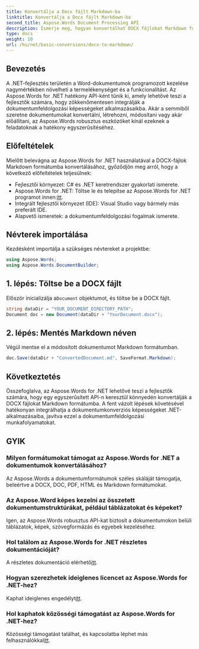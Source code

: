 ```yaml
---
title: Konvertálja a Docx fájlt Markdown-ba
linktitle: Konvertálja a Docx fájlt Markdown-ba
second_title: Aspose.Words Document Processing API
description: Ismerje meg, hogyan konvertálhat DOCX fájlokat Markdown formátumba az Aspose.Words for .NET használatával. Kövesse részletes útmutatónkat a .NET-alkalmazásokba való zökkenőmentes integrációhoz.
type: docs
weight: 10
url: /hu/net/basic-conversions/docx-to-markdown/
---
```

## Bevezetés

A .NET-fejlesztés területén a Word-dokumentumok programozott kezelése nagymértékben növelheti a termelékenységet és a funkcionalitást. Az Aspose.Words for .NET hatékony API-ként tűnik ki, amely lehetővé teszi a fejlesztők számára, hogy zökkenőmentesen integrálják a dokumentumfeldolgozási képességeket alkalmazásaikba. Akár a semmiből szeretne dokumentumokat konvertálni, létrehozni, módosítani vagy akár előállítani, az Aspose.Words robusztus eszközöket kínál ezeknek a feladatoknak a hatékony egyszerűsítéséhez.

## Előfeltételek

Mielőtt belevágna az Aspose.Words for .NET használatával a DOCX-fájlok Markdown formátumba konvertálásához, győződjön meg arról, hogy a következő előfeltételek teljesülnek:

- Fejlesztői környezet: C# és .NET keretrendszer gyakorlati ismerete.
- Aspose.Words for .NET: Töltse le és telepítse az Aspose.Words for .NET programot innen:[itt](https://releases.aspose.com/words/net/).
- Integrált fejlesztői környezet (IDE): Visual Studio vagy bármely más preferált IDE.
- Alapvető ismeretek: a dokumentumfeldolgozási fogalmak ismerete.

## Névterek importálása

Kezdésként importálja a szükséges névtereket a projektbe:

```csharp
using Aspose.Words;
using Aspose.Words.DocumentBuilder;
```

## 1. lépés: Töltse be a DOCX fájlt

 Először inicializálja a`Document` objektumot, és töltse be a DOCX fájlt.

```csharp
string dataDir = "YOUR_DOCUMENT_DIRECTORY_PATH";
Document doc = new Document(dataDir + "YourDocument.docx");
```

## 2. lépés: Mentés Markdown néven

Végül mentse el a módosított dokumentumot Markdown formátumban.

```csharp
doc.Save(dataDir + "ConvertedDocument.md", SaveFormat.Markdown);
```

## Következtetés

Összefoglalva, az Aspose.Words for .NET lehetővé teszi a fejlesztők számára, hogy egy egyszerűsített API-n keresztül könnyedén konvertálják a DOCX fájlokat Markdown formátumba. A fent vázolt lépések követésével hatékonyan integrálhatja a dokumentumkonverziós képességeket .NET-alkalmazásaiba, javítva ezzel a dokumentumfeldolgozási munkafolyamatokat.

## GYIK

### Milyen formátumokat támogat az Aspose.Words for .NET a dokumentumok konvertálásához?
Az Aspose.Words a dokumentumformátumok széles skáláját támogatja, beleértve a DOCX, DOC, PDF, HTML és Markdown formátumokat.

### Az Aspose.Word képes kezelni az összetett dokumentumstruktúrákat, például táblázatokat és képeket?
Igen, az Aspose.Words robusztus API-kat biztosít a dokumentumokon belüli táblázatok, képek, szövegformázás és egyebek kezeléséhez.

### Hol találom az Aspose.Words for .NET részletes dokumentációját?
 A részletes dokumentáció elérhető[itt](https://reference.aspose.com/words/net/).

### Hogyan szerezhetek ideiglenes licencet az Aspose.Words for .NET-hez?
Kaphat ideiglenes engedélyt[itt](https://purchase.aspose.com/temporary-license/).

### Hol kaphatok közösségi támogatást az Aspose.Words for .NET-hez?
 Közösségi támogatást találhat, és kapcsolatba léphet más felhasználókkal[itt](https://forum.aspose.com/c/words/8).
